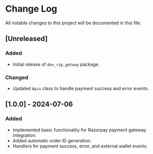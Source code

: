 # Change Log

All notable changes to this project will be documented in this file.

## [Unreleased]

### Added

- Initial release of `dev_rzp_getway` package.

### Changed

- Updated `Apis` class to handle payment success and error events.

## [1.0.0] - 2024-07-06

### Added

- Implemented basic functionality for Razorpay payment gateway integration.
- Added automatic order ID generation.
- Handlers for payment success, error, and external wallet events.

